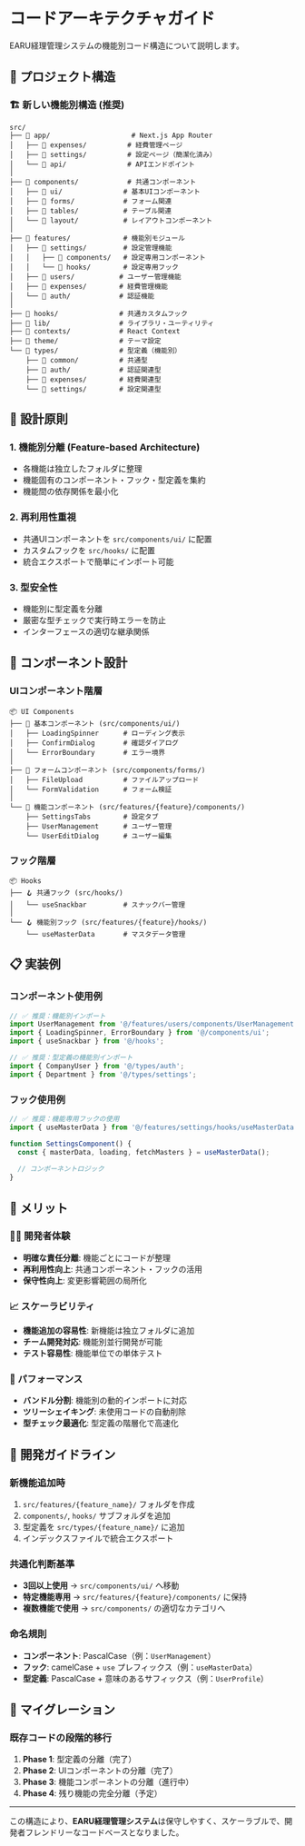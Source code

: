 # コードアーキテクチャガイド

EARU経理管理システムの機能別コード構造について説明します。

## 📁 プロジェクト構造

### 🏗️ **新しい機能別構造 (推奨)**

```
src/
├── 📁 app/                    # Next.js App Router
│   ├── 📁 expenses/          # 経費管理ページ
│   ├── 📁 settings/          # 設定ページ（簡潔化済み）
│   └── 📁 api/               # APIエンドポイント
│
├── 📁 components/            # 共通コンポーネント
│   ├── 📁 ui/               # 基本UIコンポーネント
│   ├── 📁 forms/            # フォーム関連
│   ├── 📁 tables/           # テーブル関連
│   └── 📁 layout/           # レイアウトコンポーネント
│
├── 📁 features/             # 機能別モジュール
│   ├── 📁 settings/         # 設定管理機能
│   │   ├── 📁 components/   # 設定専用コンポーネント
│   │   └── 📁 hooks/        # 設定専用フック
│   ├── 📁 users/           # ユーザー管理機能
│   ├── 📁 expenses/        # 経費管理機能
│   └── 📁 auth/            # 認証機能
│
├── 📁 hooks/               # 共通カスタムフック
├── 📁 lib/                 # ライブラリ・ユーティリティ
├── 📁 contexts/            # React Context
├── 📁 theme/               # テーマ設定
└── 📁 types/               # 型定義（機能別）
    ├── 📁 common/          # 共通型
    ├── 📁 auth/            # 認証関連型
    ├── 📁 expenses/        # 経費関連型
    └── 📁 settings/        # 設定関連型
```

## 🎯 **設計原則**

### **1. 機能別分離 (Feature-based Architecture)**
- 各機能は独立したフォルダに整理
- 機能固有のコンポーネント・フック・型定義を集約
- 機能間の依存関係を最小化

### **2. 再利用性重視**
- 共通UIコンポーネントを `src/components/ui/` に配置
- カスタムフックを `src/hooks/` に配置
- 統合エクスポートで簡単にインポート可能

### **3. 型安全性**
- 機能別に型定義を分離
- 厳密な型チェックで実行時エラーを防止
- インターフェースの適切な継承関係

## 🔧 **コンポーネント設計**

### **UIコンポーネント階層**

```
📦 UI Components
├── 🧩 基本コンポーネント (src/components/ui/)
│   ├── LoadingSpinner      # ローディング表示
│   ├── ConfirmDialog       # 確認ダイアログ
│   └── ErrorBoundary       # エラー境界
│
├── 🧩 フォームコンポーネント (src/components/forms/)
│   ├── FileUpload          # ファイルアップロード
│   └── FormValidation      # フォーム検証
│
└── 🧩 機能コンポーネント (src/features/{feature}/components/)
    ├── SettingsTabs        # 設定タブ
    ├── UserManagement      # ユーザー管理
    └── UserEditDialog      # ユーザー編集
```

### **フック階層**

```
📦 Hooks
├── 🪝 共通フック (src/hooks/)
│   └── useSnackbar         # スナックバー管理
│
└── 🪝 機能別フック (src/features/{feature}/hooks/)
    └── useMasterData       # マスタデータ管理
```

## 📋 **実装例**

### **コンポーネント使用例**
```typescript
// ✅ 推奨：機能別インポート
import UserManagement from '@/features/users/components/UserManagement';
import { LoadingSpinner, ErrorBoundary } from '@/components/ui';
import { useSnackbar } from '@/hooks';

// ✅ 推奨：型定義の機能別インポート
import { CompanyUser } from '@/types/auth';
import { Department } from '@/types/settings';
```

### **フック使用例**
```typescript
// ✅ 推奨：機能専用フックの使用
import { useMasterData } from '@/features/settings/hooks/useMasterData';

function SettingsComponent() {
  const { masterData, loading, fetchMasters } = useMasterData();
  
  // コンポーネントロジック
}
```

## 🚀 **メリット**

### **👨‍💻 開発者体験**
- **明確な責任分離**: 機能ごとにコードが整理
- **再利用性向上**: 共通コンポーネント・フックの活用
- **保守性向上**: 変更影響範囲の局所化

### **📈 スケーラビリティ**
- **機能追加の容易性**: 新機能は独立フォルダに追加
- **チーム開発対応**: 機能別並行開発が可能
- **テスト容易性**: 機能単位での単体テスト

### **🔧 パフォーマンス**
- **バンドル分割**: 機能別の動的インポートに対応
- **ツリーシェイキング**: 未使用コードの自動削除
- **型チェック最適化**: 型定義の階層化で高速化

## 📝 **開発ガイドライン**

### **新機能追加時**
1. `src/features/{feature_name}/` フォルダを作成
2. `components/`, `hooks/` サブフォルダを追加
3. 型定義を `src/types/{feature_name}/` に追加
4. インデックスファイルで統合エクスポート

### **共通化判断基準**
- **3回以上使用** → `src/components/ui/` へ移動
- **特定機能専用** → `src/features/{feature}/components/` に保持
- **複数機能で使用** → `src/components/` の適切なカテゴリへ

### **命名規則**
- **コンポーネント**: PascalCase（例：`UserManagement`）
- **フック**: camelCase + `use` プレフィックス（例：`useMasterData`）
- **型定義**: PascalCase + 意味のあるサフィックス（例：`UserProfile`）

## 🔄 **マイグレーション**

### **既存コードの段階的移行**
1. **Phase 1**: 型定義の分離（完了）
2. **Phase 2**: UIコンポーネントの分離（完了）
3. **Phase 3**: 機能コンポーネントの分離（進行中）
4. **Phase 4**: 残り機能の完全分離（予定）

---

この構造により、**EARU経理管理システム**は保守しやすく、スケーラブルで、開発者フレンドリーなコードベースとなりました。
